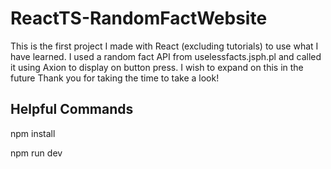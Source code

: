 # ReactTS-RandomFactWebsite

This is the first project I made with React (excluding tutorials) to use what I have learned. I used a random fact API from uselessfacts.jsph.pl and called it using Axion to display on button press. I wish to expand on this in the future
Thank you for taking the time to take a look!

## Helpful Commands

npm install

npm run dev
